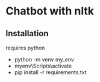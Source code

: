 # Chatbot with nltk



## Installation

requires python

- python -m venv my_env
- myenv\Scripts\activate
- pip install -r requirements.txt

